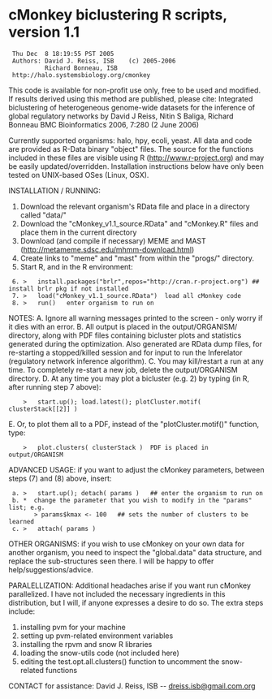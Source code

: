  cMonkey biclustering R scripts, version 1.1
========
```
 Thu Dec  8 18:19:55 PST 2005
 Authors: David J. Reiss, ISB    (c) 2005-2006
          Richard Bonneau, ISB
 http://halo.systemsbiology.org/cmonkey
```

 This code is available for non-profit use only, free to be used and modified.
 If results derived using this method are published, please cite:
 Integrated biclustering of heterogeneous genome-wide datasets for the inference
         of global regulatory networks
 by David J Reiss, Nitin S Baliga, Richard Bonneau
 BMC Bioinformatics 2006, 7:280 (2 June 2006)

 Currently supported organisms: halo, hpy, ecoli, yeast.
 All data and code are provided as R-Data binary "object" files.
 The source for the functions included in these files are visible using R
     (http://www.r-project.org) and may be easily updated/overridden.
 Installation instructions below have only been tested on UNIX-based OSes (Linux, OSX).

 INSTALLATION / RUNNING:
 1. Download the relevant organism's RData file and place in a directory called "data/"
 2. Download the "cMonkey_v1.1_source.RData" and "cMonkey.R" files and place them in the 
        current directory
 3. Download (and compile if necessary) MEME and MAST
       (http://metameme.sdsc.edu/mhmm-download.html)
 4. Create links to "meme" and "mast" from within the "progs/" directory.
 5. Start R, and in the R environment:
```
 6. >   install.packages("brlr",repos="http://cran.r-project.org") ## install brlr pkg if not installed
 7. >   load("cMonkey_v1.1_source.RData")  load all cMonkey code
 8. >   run()   enter organism to run on
```

 NOTES:
 A. Ignore all warning messages printed to the screen - only worry if it dies with an error.
 B. All output is placed in the output/ORGANISM/ directory, along with PDF files containing
     bicluster plots and statistics generated during the optimization. Also generated are
     RData dump files, for re-starting a stopped/killed session and for input to run
     the Inferelator (regulatory network inference algorithm).
 C. You may kill/restart a run at any time. To completely re-start a new job, delete the
     output/ORGANISM directory.
 D. At any time you may plot a bicluster (e.g. 2) by typing (in R, after running 
     step 7 above):
```
    >   start.up(); load.latest(); plotCluster.motif( clusterStack[[2]] )
```
 E. Or, to plot them all to a PDF, instead of the "plotCluster.motif()" function, type:
```
    >   plot.clusters( clusterStack )  PDF is placed in output/ORGANISM
```

 ADVANCED USAGE: if you want to adjust the cMonkey parameters, between steps (7) and (8)
                 above, insert:
```
 a. >   start.up(); detach( params )   ## enter the organism to run on
 b. *  change the parameter that you wish to modify in the "params" list; e.g.
       > params$kmax <- 100   ## sets the number of clusters to be learned
 c. >   attach( params )
```

 OTHER ORGANISMS: if you wish to use cMonkey on your own data for another organism,
    you need to inspect the "global.data" data structure, and replace the sub-structures
    seen there. I will be happy to offer help/suggestions/advice.

 PARALELLIZATION: Additional headaches arise if you want run cMonkey parallelized.
     I have not included the necessary ingredients in this distribution, but I will, if
     anyone expresses a desire to do so. The extra steps include:
 1. installing pvm for your machine
 2. setting up pvm-related environment variables
 3. installing the rpvm and snow R libraries
 5. loading the snow-utils code (not included here)
 4. editing the test.opt.all.clusters() function to uncomment the snow-related functions

 CONTACT for assistance: David J. Reiss, ISB -- dreiss.isb@gmail.com.org

